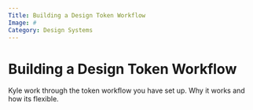 ```yaml
---
Title: Building a Design Token Workflow
Image: #
Category: Design Systems
---
```


# Building a Design Token Workflow
Kyle work through the token workflow you have set up. Why it works and how its flexible. 
